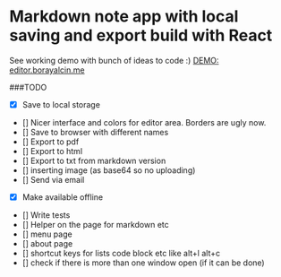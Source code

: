 # Markdown note app with local saving and export build with React

See working demo with bunch of ideas to code :)
[DEMO: editor.borayalcin.me](https://editor.borayalcin.me/)

###TODO
- [x] Save to local storage
- [] Nicer interface and colors for editor area. Borders are ugly now.
- [] Save to browser with different names
- [] Export to pdf
- [] Export to html
- [] Export to txt from markdown version
- [] inserting image (as base64 so no uploading)
- [] Send via email
- [x] Make available offline
- [] Write tests
- [] Helper on the page for markdown etc
- [] menu page
- [] about page
- [] shortcut keys for lists code block etc like alt+l alt+c
- [] check if there is more than one window open (if it can be done)
